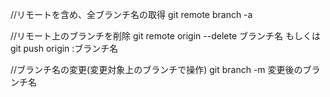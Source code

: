 //リモートを含め、全ブランチ名の取得
git remote branch -a

//リモート上のブランチを削除
git remote origin --delete ブランチ名
  もしくは
git push origin :ブランチ名

//ブランチ名の変更(変更対象上のブランチで操作)
git branch -m 変更後のブランチ名

